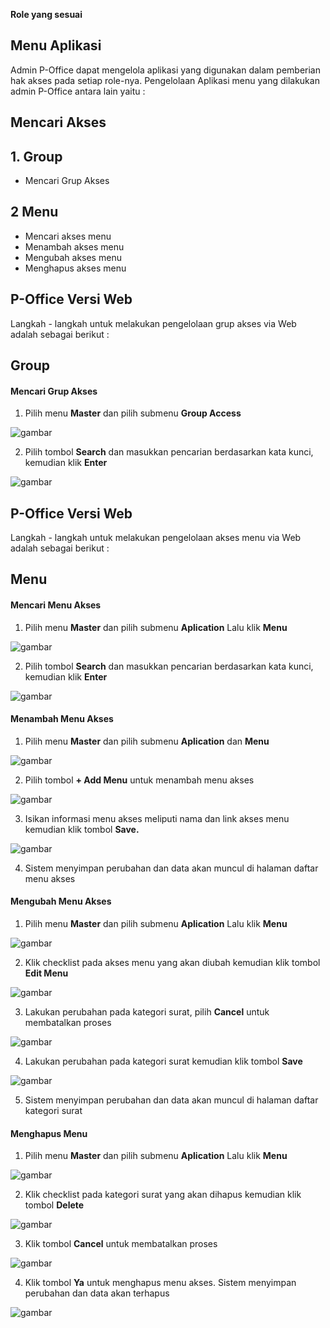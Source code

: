 **Role yang sesuai**

## Menu Aplikasi

Admin P-Office dapat mengelola aplikasi yang digunakan dalam pemberian hak akses pada setiap role-nya. Pengelolaan Aplikasi menu yang dilakukan admin P-Office antara lain yaitu :

## **Mencari Akses** 

## 1.  Group
- Mencari Grup Akses
## 2   Menu
- Mencari akses menu
- Menambah akses menu
- Mengubah akses menu
- Menghapus akses menu

## **P-Office Versi Web**

Langkah - langkah untuk melakukan pengelolaan grup akses via Web adalah sebagai berikut :

## **Group**
#### **Mencari Grup Akses**

1.    Pilih menu **Master** dan pilih submenu **Group Access**

![gambar](DataMaster/SC_DataMaster/DM14.png)

2.    Pilih tombol **Search** dan masukkan pencarian berdasarkan kata kunci, kemudian klik **Enter**

![gambar](DataMaster/SC_DataMaster/DM15.png)

## **P-Office Versi Web**

Langkah - langkah untuk melakukan pengelolaan akses menu via Web adalah sebagai berikut :

## **Menu**

#### **Mencari Menu Akses**

1.    Pilih menu **Master** dan pilih submenu **Aplication** Lalu klik **Menu**

![gambar](DataMaster/SC_DataMaster/02DM01.png)

2.    Pilih tombol **Search** dan masukkan pencarian berdasarkan kata kunci, kemudian klik **Enter**

![gambar](DataMaster/SC_DataMaster/02DM02.png)

#### **Menambah Menu Akses**

1.    Pilih menu **Master** dan pilih submenu **Aplication** dan **Menu**

![gambar](DataMaster/SC_DataMaster/02DM03.png)

2.    Pilih tombol **+ Add Menu** untuk menambah menu akses

![gambar](DataMaster/SC_DataMaster/02DM04.png)

3.    Isikan informasi menu akses meliputi nama dan link akses menu kemudian klik tombol **Save.**

![gambar](DataMaster/SC_DataMaster/02DM05.png)

4.    Sistem menyimpan perubahan dan data akan muncul di halaman daftar menu akses

#### **Mengubah Menu Akses**

1.    Pilih menu **Master** dan pilih submenu **Aplication** Lalu klik **Menu**

![gambar](DataMaster/SC_DataMaster/02DM06.png)

2.    Klik checklist pada akses menu yang akan diubah kemudian klik tombol **Edit Menu**

![gambar](DataMaster/SC_DataMaster/02DM07.png)

3.    Lakukan perubahan pada kategori surat, pilih **Cancel** untuk membatalkan proses

![gambar](DataMaster/SC_DataMaster/02DM08.png)

4.    Lakukan perubahan pada kategori surat kemudian klik tombol **Save**

![gambar](DataMaster/SC_DataMaster/02DM09.png)

5.    Sistem menyimpan perubahan dan data akan muncul di halaman daftar kategori surat


#### **Menghapus Menu**

1.    Pilih menu **Master** dan pilih submenu **Aplication** Lalu klik **Menu**

![gambar](DataMaster/SC_DataMaster/02DM10.png)

2.    Klik checklist pada kategori surat yang akan dihapus kemudian klik tombol **Delete**

![gambar](DataMaster/SC_DataMaster/02DM11.png)

3.    Klik tombol **Cancel** untuk membatalkan proses

![gambar](DataMaster/SC_DataMaster/02DM12.png)

4.	  Klik tombol **Ya** untuk menghapus menu akses. Sistem menyimpan perubahan dan data akan terhapus

![gambar](DataMaster/SC_DataMaster/02DM13.png)


